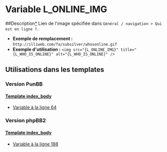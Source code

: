 # Variable L_ONLINE_IMG

##Description[*](https://fa-tvars.appspot.com/var/L_ONLINE_IMG)
Lien de l'image spécifiée dans `Général / navigation > Qui est en ligne ?`.

* __Exemple de remplacement :__ `http://illiweb.com/fa/subsilver/whosonline.gif`
* __Exemple d'utilisation :__ `<img src="{L_ONLINE_IMG}" title="{L_WHO_IS_ONLINE}" alt="{L_WHO_IS_ONLINE}" />`

## Utilisations dans les templates

### Version PunBB

#### [Template index_body](punbb/index_body.md)
* [Variable &agrave; la ligne 64](../punbb/index_body.tpl#L64)

### Version phpBB2

#### [Template index_body](subsilver/index_body.md)
* [Variable &agrave; la ligne 188](../subsilver/index_body.tpl#L188)